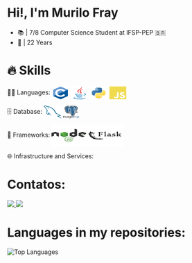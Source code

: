 <h1>Hi!, I'm Murilo Fray</h1>

- 📚 | 7/8 Computer Science Student at IFSP-PEP 🇧🇷
- 📅 | 22 Years


<h1>🔥 Skills</h1>
<div style="display: inline_block">
 
  👩‍💻 Languages:
  <img align="center" alt="Murilo-C" height="30" width="40" src="https://raw.githubusercontent.com/devicons/devicon/master/icons/c/c-original.svg">
  <img align="center" alt="Murilo-Java" height="30" width="40" src="https://raw.githubusercontent.com/devicons/devicon/master/icons/java/java-original.svg">
  <img align="center" alt="Murilo-Python" height="30" width="40" src="https://raw.githubusercontent.com/devicons/devicon/master/icons/python/python-original.svg">
  <img align="center" alt="Murilo-JavaScript" height="30" width="40" src="https://raw.githubusercontent.com/devicons/devicon/master/icons/javascript/javascript-plain.svg">
 
   🗄 Database:
  <img align="center" alt="Murilo-MySql" height="30" width="40" src="https://raw.githubusercontent.com/devicons/devicon/master/icons/mysql/mysql-original.svg">
  <img align="center" alt="Murilo-PostgreSQL" height="30" width="40" src="https://raw.githubusercontent.com/devicons/devicon/master/icons/postgresql/postgresql-original-wordmark.svg">
  
  🚀 Frameworks:
   <img align="center" alt="Murilo-Node" height="50" width="80" src="https://raw.githubusercontent.com/devicons/devicon/master/icons/nodejs/nodejs-original-wordmark.svg">
   <img align="center" alt="Murilo-Node" height="50" width="80" src="https://raw.githubusercontent.com/devicons/devicon/master/icons/flask/flask-original-wordmark.svg">
  
  🌐 Infrastructure and Services:
  
</div>

<h1>Contatos:</h1>
 <div>  
  <a href = "mailto:murilofray01@gmail.com"><img src="https://img.shields.io/badge/Gmail-D14836?style=for-the-badge&logo=gmail&logoColor=white">
  <a href="https://www.linkedin.com/in/murilofray/" target="_blank"><img src="https://img.shields.io/badge/-LinkedIn-%230077B5?style=for-the-badge&logo=linkedin&logoColor=white" target="_blank"></a> 

<h1>Languages ​​in my repositories:</h1>
<img src="https://github-readme-stats.vercel.app/api/top-langs/?username=murilofray&layout=compact&theme=dracula" alt="Top Languages" />
  

 

 
